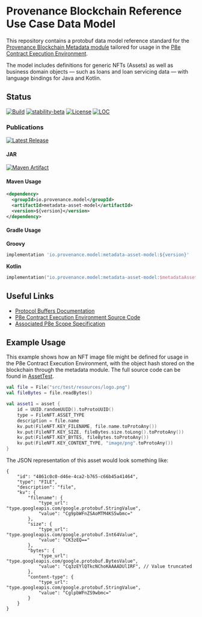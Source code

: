 # Provenance Blockchain Reference Use Case Data Model

This repository contains a protobuf data model reference standard for the [Provenance Blockchain Metadata module](https://docs.provenance.io/modules/metadata-module)
tailored for usage in the [P8e Contract Execution Environment](https://docs.provenance.io/p8e/overview).

The model includes definitions for generic NFTs (Assets) as well as business domain objects — such as loans and loan servicing data — with language bindings for Java and Kotlin.

## Status
[![Build][build-badge]][build-workflow]
[![stability-beta][stability-badge]][stability-info]
[![License][license-badge]][license-url]
[![LOC][loc-badge]][loc-url]
### Publications
[![Latest Release][release-badge]][release-latest]
#### JAR
[![Maven Artifact][publication-badge]][publication-url]

#### Maven Usage

```xml
<dependency>
  <groupId>io.provenance.model</groupId>
  <artifactId>metadata-asset-model</artifactId>
  <version>${version}</version>
</dependency>
```

#### Gradle Usage
**Groovy**
```groovy
implementation 'io.provenance.model:metadata-asset-model:${version}'
```
**Kotlin**
```kotlin
implementation("io.provenance.model:metadata-asset-model:$metadataAssetModelVersion")
```

[build-badge]: https://img.shields.io/github/actions/workflow/status/provenance-io/metadata-asset-model/build.yml?branch=main&style=for-the-badge
[build-workflow]: https://github.com/provenance-io/metadata-asset-model/actions/workflows/build.yml
[stability-badge]: https://img.shields.io/badge/stability-beta-33bbff.svg?style=for-the-badge
[stability-info]: https://github.com/mkenney/software-guides/blob/master/STABILITY-BADGES.md#beta
[release-badge]: https://img.shields.io/github/v/tag/provenance-io/metadata-asset-model.svg?sort=semver&style=for-the-badge
[release-latest]: https://github.com/provenance-io/metadata-asset-model/releases/latest
[publication-badge]: https://maven-badges.herokuapp.com/maven-central/io.provenance.model/metadata-asset-model/badge.svg?style=for-the-badge
[publication-url]: https://maven-badges.herokuapp.com/maven-central/io.provenance.model/metadata-asset-model
[license-badge]: https://img.shields.io/github/license/provenance-io/metadata-asset-model.svg?style=for-the-badge
[license-url]: https://github.com/provenance-io/metadata-asset-model/blob/main/LICENSE
[loc-badge]: https://img.shields.io/tokei/lines/github/provenance-io/metadata-asset-model?style=for-the-badge
[loc-url]: https://github.com/provenance-io/metadata-asset-model

## Useful Links

- [Protocol Buffers Documentation](docs/README.md)
- [P8e Contract Execution Environment Source Code](https://github.com/provenance-io/p8e-scope-sdk/)
- [Associated P8e Scope Specification](https://github.com/provenance-io/loan-package-contracts/)

## Example Usage

This example shows how an NFT image file might be defined for usage in the P8e Contract Execution Environment, with the object hash stored on the blockchain through the metadata module.
The full source code can be found in [AssetTest](src/test/kotlin/tech/figure/asset/v1beta1/AssetTest.kt).

```kotlin
val file = File("src/test/resources/logo.png")
val fileBytes = file.readBytes()

val asset1 = asset {
    id = UUID.randomUUID().toProtoUUID()
    type = FileNFT.ASSET_TYPE
    description = file.name
    kv.put(FileNFT.KEY_FILENAME, file.name.toProtoAny())
    kv.put(FileNFT.KEY_SIZE, fileBytes.size.toLong().toProtoAny())
    kv.put(FileNFT.KEY_BYTES, fileBytes.toProtoAny())
    kv.put(FileNFT.KEY_CONTENT_TYPE, "image/png".toProtoAny())
}
```

The JSON representation of this asset would look something like:

```jsonc
{
    "id": "4861c0c0-d46e-4ca2-b765-c66b45a41464",
    "type": "FILE",
    "description": "file",
    "kv": {
        "filename": {
            "type_url": "type.googleapis.com/google.protobuf.StringValue",
            "value": "Cg9pbWFnZSAoMTM4KS5wbmc="
        },
        "size": {
            "type_url": "type.googleapis.com/google.protobuf.Int64Value",
            "value": "CK3zEQ=="
        },
        "bytes": {
            "type_url": "type.googleapis.com/google.protobuf.BytesValue",
            "value": "Cq3zEYlQTkcNChoKAAAADUlIRF", // Value truncated
        },
        "content-type": {
            "type_url": "type.googleapis.com/google.protobuf.StringValue",
            "value": "CglpbWFnZS9wbmc="
        }
    }
}
```
